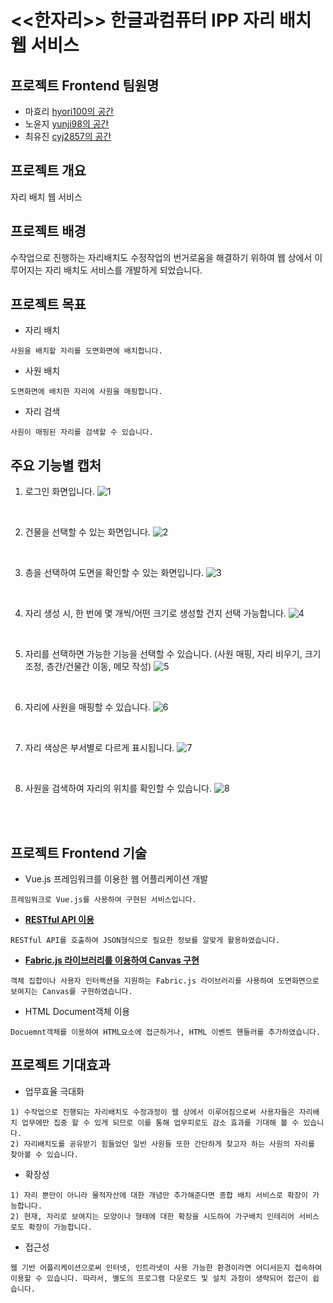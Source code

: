 # <<한자리>> 한글과컴퓨터 IPP 자리 배치 웹 서비스 

## 프로젝트 Frontend 팀원명
- 마효리 [hyori100의 공간](https://github.com/hyori100)
- 노윤지 [yunji98의 공간](https://github.com/yunji98)
- 최유진 [cyj2857의 공간](https://github.com/cyj2857)

## 프로젝트 개요
자리 배치 웹 서비스

## 프로젝트 배경
수작업으로 진행하는 자리배치도 수정작업의 번거로움을 해결하기 위하여 웹 상에서 이루어지는 자리 배치도 서비스를 개발하게 되었습니다.

## 프로젝트 목표
* 자리 배치
```
사원을 배치할 자리를 도면화면에 배치합니다. 
```
* 사원 배치
```
도면화면에 배치한 자리에 사원을 매핑합니다. 
```
* 자리 검색
```
사원이 매핑된 자리를 검색할 수 있습니다.   
```
## 주요 기능별 캡처

1) 로그인 화면입니다.
![1](https://github.com/user-attachments/assets/5449c2c7-0d27-4583-9f48-76c0d8058c4a)
<br />

2) 건물을 선택할 수 있는 화면입니다. 
![2](https://github.com/user-attachments/assets/0907e04f-d8ef-4b70-87d4-ce17b3c8b945)
<br />

3) 층을 선택하여 도면을 확인할 수 있는 화면입니다. 
![3](https://github.com/user-attachments/assets/3880f3dd-d8ae-4e58-b9b8-fc6ffa536954)
<br />

4) 자리 생성 시, 한 번에 몇 개씩/어떤 크기로 생성할 건지 선택 가능합니다.
![4](https://github.com/user-attachments/assets/6bd09385-d56f-46dd-be56-b43d749b2e9e)
<br />

5) 자리를 선택하면 가능한 기능을 선택할 수 있습니다. (사원 매핑, 자리 비우기, 크기 조정, 층간/건물간 이동, 메모 작성)
![5](https://github.com/user-attachments/assets/995923ed-8ebe-4a4b-aa23-03d33d03cac0)
<br />

6) 자리에 사원을 매핑할 수 있습니다.
![6](https://github.com/user-attachments/assets/f49b6c9e-638b-4630-8635-9925aa817f55)
<br />

7) 자리 색상은 부서별로 다르게 표시됩니다.
![7](https://github.com/user-attachments/assets/a66674b0-a5d3-4182-9f76-49f77f1975c4)
<br />

8) 사원을 검색하여 자리의 위치를 확인할 수 있습니다.
![8](https://github.com/user-attachments/assets/5e5dd9bf-fd93-4bea-b6de-59978b2542e1)
<br />
<br />

## 프로젝트 Frontend 기술
* Vue.js 프레임워크를 이용한 웹 어플리케이션 개발
```
프레임워크로 Vue.js를 사용하여 구현된 서비스입니다. 
```
* [**RESTful API 이용**](https://github.com/hyori100/HanzariProject/tree/master/frontendProject/src/store/modules)
```
RESTful API를 호출하여 JSON형식으로 필요한 정보를 알맞게 활용하였습니다. 
```
* [**Fabric.js 라이브러리를 이용하여 Canvas 구현**](https://github.com/hyori100/HanzariProject/blob/master/frontendProject/src/components/AssignSeats.vue)
```
객체 집합이나 사용자 인터랙션을 지원하는 Fabric.js 라이브러리를 사용하여 도면화면으로 보여지는 Canvas를 구현하였습니다.
```
* HTML Document객체 이용
```
Docuemnt객체를 이용하여 HTML요소에 접근하거나, HTML 이벤트 핸들러를 추가하였습니다. 
```

## 프로젝트 기대효과
* 업무효율 극대화
```
1) 수작업으로 진행되는 자리배치도 수정과정이 웹 상에서 이루어짐으로써 사용자들은 자리배치 업무에만 집중 할 수 있게 되므로 이를 통해 업무피로도 감소 효과를 기대해 볼 수 있습니다. 
2) 자리배치도를 공유받기 힘들었던 일반 사원들 또한 간단하게 찾고자 하는 사원의 자리를 찾아볼 수 있습니다. 
```

* 확장성 
```
1) 자리 뿐만이 아니라 물적자산에 대한 개념만 추가해준다면 종합 배치 서비스로 확장이 가능합니다.
2) 현재, 자리로 보여지는 모양이나 형태에 대한 확장을 시도하여 가구배치 인테리어 서비스로도 확장이 가능합니다. 
```

* 접근성 
```
웹 기반 어플리케이션으로써 인터넷, 인트라넷이 사용 가능한 환경이라면 어디서든지 접속하여 이용할 수 있습니다. 따라서, 별도의 프로그램 다운로드 및 설치 과정이 생략되어 접근이 쉽습니다. 
```

